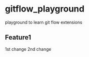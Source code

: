 # gitflow_playground
playground to learn git flow extensions


Feature1
---------
  1st change
  2nd change

